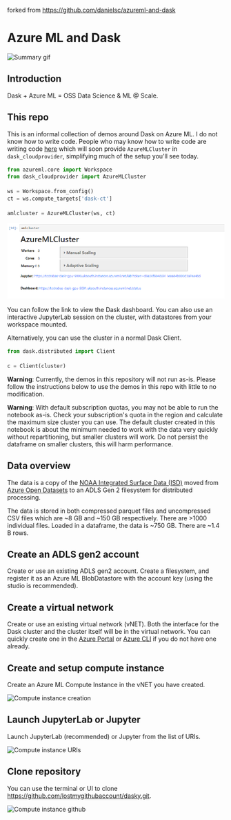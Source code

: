 forked from https://github.com/danielsc/azureml-and-dask

# Azure ML and Dask 

![Summary gif](media/describe.gif)

## Introduction

Dask + Azure ML = OSS Data Science & ML @ Scale.


## This repo
This is an informal collection of demos around Dask on Azure ML. I do not know how to write code. People who may know how to write code are writing code [here](https://github.com/drabastomek/dask-cloudprovider) which will soon provide `AzureMLCluster` in `dask_cloudprovider`, simplifying much of the setup you'll see today. 

```python
from azureml.core import Workspace
from dask_cloudprovider import AzureMLCluster

ws = Workspace.from_config()
ct = ws.compute_targets['dask-ct']

amlcluster = AzureMLCluster(ws, ct)
```

![Widget](media/widget.png)

You can follow the link to view the Dask dashboard. You can also use an interactive JupyterLab session on the cluster, with datastores from your workspace mounted.

Alternatively, you can use the cluster in a normal Dask Client.

```python
from dask.distributed import Client

c = Client(cluster)
```

**Warning**: Currently, the demos in this repository will not run as-is. Please follow the instructions below to use the demos in this repo with little to no modification.

**Warning**: With default subscription quotas, you may not be able to run the notebook as-is. Check your subscription's quota in the region and calculate the maximum size cluster you can use. The default cluster created in this notebook is about the minimum needed to work with the data very quickly without repartitioning, but smaller clusters will work. Do not persist the dataframe on smaller clusters, this will harm performance.

## Data overview

The data is a copy of the [NOAA Integrated Surface Data (ISD)](https://azure.microsoft.com/services/open-datasets/catalog/noaa-integrated-surface-data/) moved from [Azure Open Datasets](https://azure.microsoft.com/services/open-datasets/catalog/) to an ADLS Gen 2 filesystem for distributed processing. 

The data is stored in both compressed parquet files and uncompressed CSV files which are ~8 GB and ~150 GB respectively. There are >1000 individual files. Loaded in a dataframe, the data is ~750 GB. There are ~1.4 B rows.

## Create an ADLS gen2 account

Create or use an existing ADLS gen2 account. Create a filesystem, and register it as an Azure ML BlobDatastore with the account key (using the studio is recommended).

## Create a virtual network 

Create or use an existing virtual network (vNET). Both the interface for the Dask cluster and the cluster itself will be in the virtual network. You can quickly create one in the [Azure Portal](https://docs.microsoft.com/en-us/azure/virtual-network/quick-create-portal) or [Azure CLI](https://docs.microsoft.com/en-us/azure/virtual-network/quick-create-cli) if you do not have one already.

## Create and setup compute instance 

Create an Azure ML Compute Instance in the vNET you have created.

![Compute instance creation](media/instance-create.png)

## Launch JupyterLab or Jupyter

Launch JupyterLab (recommended) or Jupyter from the list of URIs. 

![Compute instance URIs](media/instance-launch.png)

## Clone repository

You can use the terminal or UI to clone https://github.com/lostmygithubaccount/dasky.git.

![Compute instance github](media/instance-github.png)
